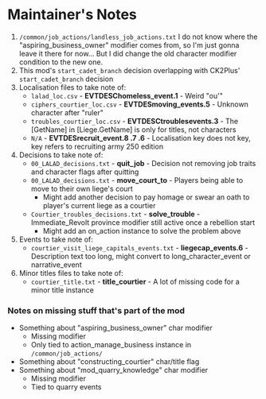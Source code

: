 # Maintainer's Notes

1. `/common/job_actions/landless_job_actions.txt`
   I do not know where the "aspiring_business_owner" modifier comes from, so
   I'm just gonna leave it there for now...
   But I did change the old character modifier condition to the new one.
2. This mod's `start_cadet_branch` decision overlapping with CK2Plus' `start_cadet_branch` decision
3. Localisation files to take note of:
   * `lalad_loc.csv` - **EVTDESChomeless_event.1** - Weird "ou'"
   * `ciphers_courtier_loc.csv` - **EVTDESmoving_events.5** - Unknown character after "ruler"
   * `troubles_courtier_loc.csv` - **EVTDESCtroublesevents.3** - The [GetName] in [Liege.GetName] is only for titles, not characters
   * `N/A` - **EVTDESrecruit_event.8 .7 .6** - Localisation key does not key, key refers to recruiting army 250 edition
4. Decisions to take note of:
   * `00_LALAD_decisions.txt` - **quit_job** - Decision not removing job traits and character flags after quitting
   * `00_LALAD_decisions.txt` - **move_court_to** - Players being able to move to their own liege's court
      * Might add another decision to pay homage or swear an oath to player's current liege as a courtier
   * `Courtier_troubles_decisions.txt` - **solve_trouble** - Immediate_Revolt province modifier still active once a rebellion start
      * Might add an on_action instance to solve the problem above
5. Events to take note of:
   * `courtier_visit_liege_capitals_events.txt` - **liegecap_events.6** - Description text too long, might convert to long_character_event or narrative_event
6. Minor titles files to take note of:
   * `courtier_title.txt` - **title_courtier** - A lot of missing code for a minor title instance

### Notes on missing stuff that's part of the mod
* Something about "aspiring_business_owner" char modifier
   * Missing modifier
   * Only tied to action_manage_business instance in `/common/job_actions/`
* Something about "constructing_courtier" char/title flag
* Something about "mod_quarry_knowledge" char modifier
   * Missing modifier
   * Tied to quarry events